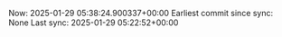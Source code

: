 Now: 2025-01-29 05:38:24.900337+00:00 Earliest commit since sync: None Last sync: 2025-01-29 05:22:52+00:00
